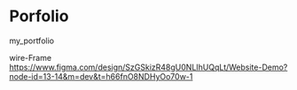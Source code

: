 # Porfolio
my_portfolio

wire-Frame https://www.figma.com/design/SzGSkizR48gU0NLIhUQqLt/Website-Demo?node-id=13-14&m=dev&t=h66fnO8NDHyOo70w-1
